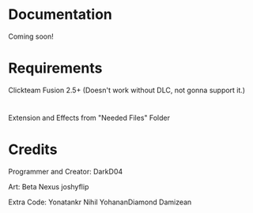 # Documentation

Coming soon!

# Requirements
Clickteam Fusion 2.5+ (Doesn't work without DLC, not gonna support it.)
#
Extension and Effects from "Needed Files" Folder

# Credits

Programmer and Creator:
DarkD04

Art:
Beta Nexus
joshyflip

Extra Code:
Yonatankr
Nihil
YohananDiamond
Damizean
